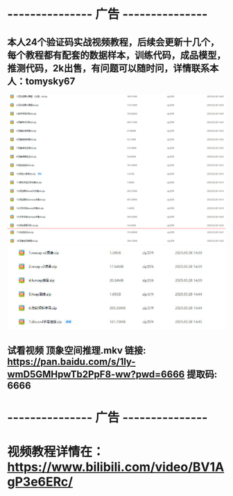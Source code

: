 # --------------- 广告 ---------------
## 本人24个验证码实战视频教程，后续会更新十几个，每个教程都有配套的数据样本，训练代码，成品模型，推测代码，2k出售，有问题可以随时问，详情联系本人：tomysky67
![国内](国内.jpg)
![国外](国外.jpg)
## 试看视频 顶象空间推理.mkv 链接: https://pan.baidu.com/s/1ly-wmD5GMHpwTb2PpF8-ww?pwd=6666 提取码: 6666
# --------------- 广告 ---------------

# 视频教程详情在：https://www.bilibili.com/video/BV1AgP3e6ERc/
